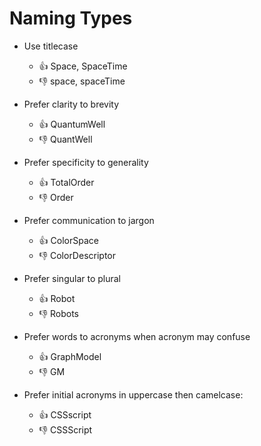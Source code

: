
# Naming Types


- Use titlecase
  - :thumbsup: Space, SpaceTime
  - :thumbsdown:  space, spaceTime

- Prefer clarity to brevity  
  - :thumbsup: QuantumWell
  - :thumbsdown:  QuantWell
  
- Prefer specificity to generality  
  - :thumbsup: TotalOrder
  - :thumbsdown:  Order

- Prefer communication to jargon  
  - :thumbsup: ColorSpace
  - :thumbsdown:  ColorDescriptor

- Prefer singular to plural
  - :thumbsup: Robot
  - :thumbsdown:  Robots

- Prefer words to acronyms when acronym may confuse
  - :thumbsup: GraphModel
  - :thumbsdown:  GM

- Prefer initial acronyms in uppercase then camelcase:
  - :thumbsup: CSSscript
  - :thumbsdown:  CSSScript
